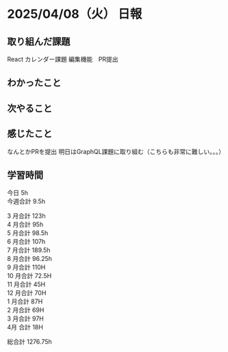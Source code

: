 # 2025/04/08（火） 日報

## 取り組んだ課題
React カレンダー課題
編集機能　PR提出

## わかったこと

## 次やること

## 感じたこと
なんとかPRを提出
明日はGraphQL課題に取り組む（こちらも非常に難しい。。。）

## 学習時間

今日 5h
<br />
今週合計 9.5h
<br />

3 月合計 123h
<br />
4 月合計 95h
<br />
5 月合計 98.5h
<br />
6 月合計 107h
<br />
7 月合計 189.5h
<br />
8 月合計 96.25h
<br />
9 月合計 110H
<br />
10 月合計 72.5H
<br />
11 月合計 45H
<br />
12 月合計 70H
<br />
1 月合計 87H
<br />
2 月合計 69H
<br />
3 月合計 97H
<br />
4月 合計 18H

総合計 1276.75h
